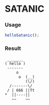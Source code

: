 
SATANIC
===

### Usage

```js
helloSatanic();
```

### Result

```
 _______
( hello )
 -------
     o
      o  (__)
         (\/)
  /-------\/
 / | 666 ||Tt
*  ||----||
   ~~    ~~
```
    